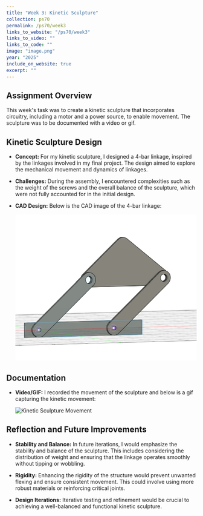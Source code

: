 ```yaml
---
title: "Week 3: Kinetic Sculpture"
collection: ps70
permalink: /ps70/week3
links_to_website: "/ps70/week3"
links_to_video: ""
links_to_code: ""
image: "image.png"
year: "2025"
include_on_website: true
excerpt: ""
---
```


## Assignment Overview

This week's task was to create a kinetic sculpture that incorporates circuitry, including a motor and a power source, to enable movement. The sculpture was to be documented with a video or gif.

## Kinetic Sculpture Design

- **Concept:** For my kinetic sculpture, I designed a 4-bar linkage, inspired by the linkages involved in my final project. The design aimed to explore the mechanical movement and dynamics of linkages.

- **Challenges:** During the assembly, I encountered complexities such as the weight of the screws and the overall balance of the sculpture, which were not fully accounted for in the initial design.

- **CAD Design:** Below is the CAD image of the 4-bar linkage:

  ![4-Bar Linkage CAD](/images/publications/image.png)

## Documentation

- **Video/GIF:** I recorded the movement of the sculpture and below is a gif capturing the kinetic movement:

  ![Kinetic Sculpture Movement](/images/publications/IMG_1090.gif)

## Reflection and Future Improvements

- **Stability and Balance:** In future iterations, I would emphasize the stability and balance of the sculpture. This includes considering the distribution of weight and ensuring that the linkage operates smoothly without tipping or wobbling.

- **Rigidity:** Enhancing the rigidity of the structure would prevent unwanted flexing and ensure consistent movement. This could involve using more robust materials or reinforcing critical joints.

- **Design Iterations:** Iterative testing and refinement would be crucial to achieving a well-balanced and functional kinetic sculpture.
